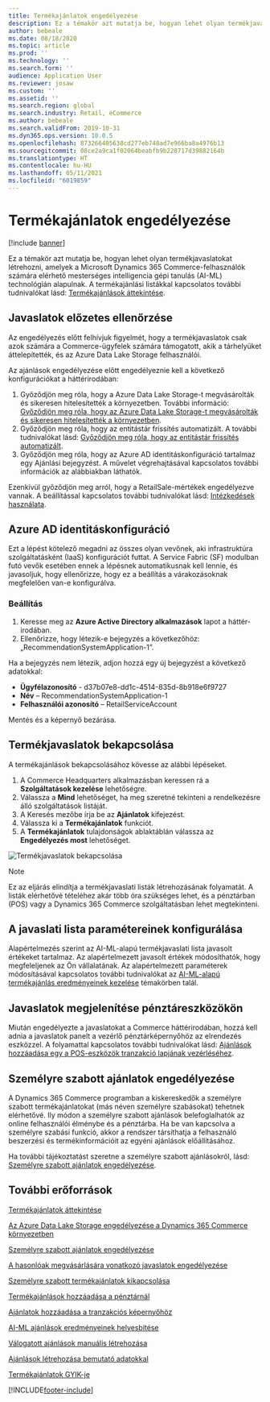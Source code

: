 ```yaml
---
title: Termékajánlatok engedélyezése
description: Ez a témakör azt mutatja be, hogyan lehet olyan termékjavaslatokat létrehozni, amelyek a Microsoft Dynamics 365 Commerce-felhasználók számára elérhető mesterséges intelligencia gépi tanulás (AI-ML) technológián alapulnak.
author: bebeale
ms.date: 08/18/2020
ms.topic: article
ms.prod: ''
ms.technology: ''
ms.search.form: ''
audience: Application User
ms.reviewer: josaw
ms.custom: ''
ms.assetid: ''
ms.search.region: global
ms.search.industry: Retail, eCommerce
ms.author: bebeale
ms.search.validFrom: 2019-10-31
ms.dyn365.ops.version: 10.0.5
ms.openlocfilehash: 873266405638cd277eb748ad7e966ba8a4976b13
ms.sourcegitcommit: 08ce2a9ca1f02064beabfb9b228717d39882164b
ms.translationtype: HT
ms.contentlocale: hu-HU
ms.lasthandoff: 05/11/2021
ms.locfileid: "6019859"
---
```

# <a name="enable-product-recommendations"></a>Termékajánlatok engedélyezése

[!include [banner](includes/banner.md)]

Ez a témakör azt mutatja be, hogyan lehet olyan termékjavaslatokat létrehozni, amelyek a Microsoft Dynamics 365 Commerce-felhasználók számára elérhető mesterséges intelligencia gépi tanulás (AI-ML) technológián alapulnak. A termékajánlási listákkal kapcsolatos további tudnivalókat lásd: [Termékajánlások áttekintése](product-recommendations.md).

## <a name="recommendations-pre-check"></a>Javaslatok előzetes ellenőrzése

Az engedélyezés előtt felhívjuk figyelmét, hogy a termékjavaslatok csak azok számára a Commerce-ügyfelek számára támogatott, akik a tárhelyüket áttelepítették, és az Azure Data Lake Storage felhasználói. 

Az ajánlások engedélyezése előtt engedélyeznie kell a következő konfigurációkat a háttérirodában:

1. Győződjön meg róla, hogy a Azure Data Lake Storage-t megvásárolták és sikeresen hitelesítették a környezetben. További információ: [Győződjön meg róla, hogy az Azure Data Lake Storage-t megvásárolták és sikeresen hitelesítették a környezetben](enable-ADLS-environment.md).
2. Győződjön meg róla, hogy az entitástár frissítés automatizált. A további tudnivalókat lásd: [Győződjön meg róla, hogy az entitástár frissítés automatizált](../fin-ops-core/dev-itpro/data-entities/entity-store-data-lake.md).
3. Győződjön meg róla, hogy az Azure AD identitáskonfiguráció tartalmaz egy Ajánlási bejegyzést. A művelet végrehajtásával kapcsolatos további információk az alábbiakban láthatók.

Ezenkívül győződjön meg arról, hogy a RetailSale-mértékek engedélyezve vannak. A beállítással kapcsolatos további tudnivalókat lásd: [Intézkedések használata](/dynamics365/ai/customer-insights/pm-measures).

## <a name="azure-ad-identity-configuration"></a>Azure AD identitáskonfiguráció

Ezt a lépést kötelező megadni az összes olyan vevőnek, aki infrastruktúra szolgáltatásként (IaaS) konfigurációt futtat. A Service Fabric (SF) modulban futó vevők esetében ennek a lépésnek automatikusnak kell lennie, és javasoljuk, hogy ellenőrizze, hogy ez a beállítás a várakozásoknak megfelelően van-e konfigurálva.

### <a name="setup"></a>Beállítás

1. Keresse meg az **Azure Active Directory alkalmazások** lapot a háttér-irodában.
2. Ellenőrizze, hogy létezik-e bejegyzés a következőhöz: „RecommendationSystemApplication-1”.

Ha a bejegyzés nem létezik, adjon hozzá egy új bejegyzést a következő adatokkal:

- **Ügyfélazonosító** - d37b07e8-dd1c-4514-835d-8b918e6f9727
- **Név** – RecommendationSystemApplication-1
- **Felhasználói azonosító** – RetailServiceAccount

Mentés és a képernyő bezárása. 

## <a name="turn-on-recommendations"></a>Termékjavaslatok bekapcsolása

A termékajánlások bekapcsolásához kövesse az alábbi lépéseket.

1. A Commerce Headquarters alkalmazásban keressen rá a **Szolgáltatások kezelése** lehetőségre.
1. Válassza a **Mind** lehetőséget, ha meg szeretné tekinteni a rendelkezésre álló szolgáltatások listáját. 
1. A Keresés mezőbe írja be az **Ajánlatok** kifejezést.
1. Válassza ki a **Termékajánlatok** funkciót.
1. A **Termékajánlatok** tulajdonságok ablaktáblán válassza az **Engedélyezés most** lehetőséget.

![Termékjavaslatok bekapcsolása](./media/FeatureManagement_Recommendations.PNG)

> [!NOTE]
> Ez az eljárás elindítja a termékjavaslati listák létrehozásának folyamatát. A listák elérhetővé tételéhez akár több óra szükséges lehet, és a pénztárban (POS) vagy a Dynamics 365 Commerce szolgáltatásban lehet megtekinteni.

## <a name="configure-recommendation-list-parameters"></a>A javaslati lista paramétereinek konfigurálása

Alapértelmezés szerint az AI-ML-alapú termékjavaslati lista javasolt értékeket tartalmaz. Az alapértelmezett javasolt értékek módosíthatók, hogy megfeleljenek az Ön vállalatának. Az alapértelmezett paraméterek módosításával kapcsolatos további tudnivalókat az [AI-ML-alapú termékajánlás eredményeinek kezelése](modify-product-recommendation-results.md) témakörben talál.

## <a name="show-recommendations-on-pos-devices"></a>Javaslatok megjelenítése pénztáreszközökön

Miután engedélyezte a javaslatokat a Commerce háttérirodában, hozzá kell adnia a javaslatok panelt a vezérlő pénztárképernyőhöz az elrendezés eszközzel. A folyamattal kapcsolatos további tudnivalókat lásd: [Ajánlások hozzáadása egy a POS-eszközök tranzakció lapjának vezérléséhez](add-recommendations-control-pos-screen.md). 

## <a name="enable-personalized-recommendations"></a>Személyre szabott ajánlatok engedélyezése

A Dynamics 365 Commerce programban a kiskereskedők a személyre szabott termékajánlatokat (más néven személyre szabásokat) tehetnek elérhetővé. Ily módon a személyre szabott ajánlások belefoglalhatók az online felhasználói élménybe és a pénztárba. Ha be van kapcsolva a személyre szabási funkció, akkor a rendszer társíthatja a felhasználó beszerzési és termékinformációit az egyéni ajánlások előállításához.

Ha további tájékoztatást szeretne a személyre szabott ajánlásokról, lásd: [Személyre szabott ajánlatok engedélyezése](personalized-recommendations.md).

## <a name="additional-resources"></a>További erőforrások

[Termékajánlatok áttekintése](product-recommendations.md)

[Az Azure Data Lake Storage engedélyezése a Dynamics 365 Commerce környezetben](enable-adls-environment.md)

[Személyre szabott ajánlatok engedélyezése](personalized-recommendations.md)

[A hasonlóak megvásárlására vonatkozó javaslatok engedélyezése](shop-similar-looks.md)

[Személyre szabott termékajánlatok kikapcsolása](personalization-gdpr.md)

[Termékajánlások hozzáadása a pénztárnál](product.md)

[Ajánlatok hozzáadása a tranzakciós képernyőhöz](add-recommendations-control-pos-screen.md)

[AI-ML ajánlások eredményeinek helyesbítése](modify-product-recommendation-results.md)

[Válogatott ajánlások manuális létrehozása](create-editorial-recommendation-lists.md)

[Ajánlások létrehozása bemutató adatokkal](product-recommendations-demo-data.md)

[Termékajánlatok GYIK-je](faq-recommendations.md)



[!INCLUDE[footer-include](../includes/footer-banner.md)]